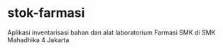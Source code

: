 # stok-farmasi
Aplikasi inventarisasi bahan dan alat laboratorium Farmasi SMK di SMK Mahadhika 4 Jakarta
